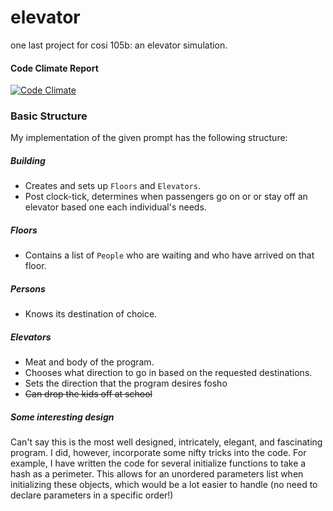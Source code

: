 # elevator
one last project for cosi 105b: an elevator simulation.

#### Code Climate Report ####
[![Code Climate](https://codeclimate.com/github/recrudescence/elevator/badges/gpa.svg)](https://codeclimate.com/github/recrudescence/elevator)

### Basic Structure ###
My implementation of the given prompt has the following structure:

##### Building #####
* Creates and sets up `Floors` and `Elevators`.
* Post clock-tick, determines when passengers go on or or stay off an elevator based one each individual's needs.

##### Floors #####
* Contains a list of `People` who are waiting and who have arrived on that floor.

##### Persons #####
* Knows its destination of choice.

##### Elevators #####
* Meat and body of the program. 
* Chooses what direction to go in based on the requested destinations.
* Sets the direction that the program desires fosho
* ~~Can drop the kids off at school~~ 


##### Some interesting design #####
Can't say this is the most well designed, intricately, elegant, and fascinating program. I did, however, incorporate some nifty tricks into the code. For example, I have written the code for several initialize functions to take a hash as a perimeter. This allows for an unordered parameters list when initializing these objects, which would be a lot easier to handle (no need to declare parameters in a specific order!)
